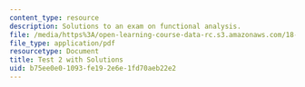 ```yaml
---
content_type: resource
description: Solutions to an exam on functional analysis.
file: /media/https%3A/open-learning-course-data-rc.s3.amazonaws.com/18-102-introduction-to-functional-analysis-spring-2009/b75ee0e01093fe192e6e1fd70aeb22e2_MIT18_102s09_exam_test02solved.pdf
file_type: application/pdf
resourcetype: Document
title: Test 2 with Solutions
uid: b75ee0e0-1093-fe19-2e6e-1fd70aeb22e2
---
```

